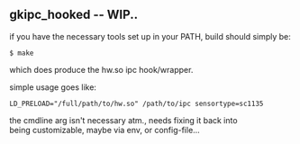 ## gkipc_hooked -- WIP..

if you have the necessary tools set up in your PATH,
build should simply be:  

    $ make

which does produce the hw.so ipc hook/wrapper.  

simple usage goes like:  

    LD_PRELOAD="/full/path/to/hw.so" /path/to/ipc sensortype=sc1135

the cmdline arg isn't necessary atm., needs fixing it back into  
being customizable, maybe via env, or config-file...
